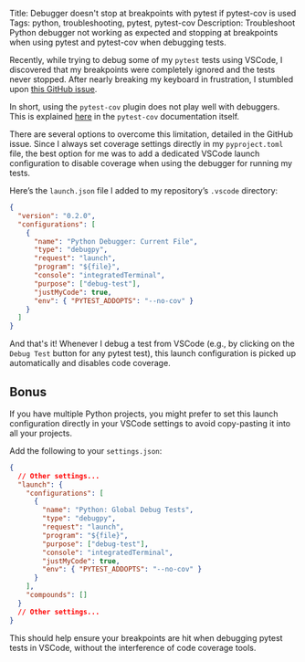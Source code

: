 Title: Debugger doesn't stop at breakpoints with pytest if pytest-cov is used
Tags: python, troubleshooting, pytest, pytest-cov
Description: Troubleshoot Python debugger not working as expected and stopping at breakpoints when using pytest and pytest-cov when debugging tests.

Recently, while trying to debug some of my `pytest` tests using VSCode, I discovered that my breakpoints were completely ignored and the tests never stopped. After nearly breaking my keyboard in frustration, I stumbled upon [this GitHub issue](https://github.com/microsoft/vscode-python/issues/693).

In short, using the `pytest-cov` plugin does not play well with debuggers. This is explained [here](https://pytest-cov.readthedocs.io/en/latest/debuggers.html) in the `pytest-cov` documentation itself.

There are several options to overcome this limitation, detailed in the GitHub issue. Since I always set coverage settings directly in my `pyproject.toml` file, the best option for me was to add a dedicated VSCode launch configuration to disable coverage when using the debugger for running my tests.

Here’s the `launch.json` file I added to my repository’s `.vscode` directory:

```json
{
  "version": "0.2.0",
  "configurations": [
    {
      "name": "Python Debugger: Current File",
      "type": "debugpy",
      "request": "launch",
      "program": "${file}",
      "console": "integratedTerminal",
      "purpose": ["debug-test"],
      "justMyCode": true,
      "env": { "PYTEST_ADDOPTS": "--no-cov" }
    }
  ]
}
```

And that's it! Whenever I debug a test from VSCode (e.g., by clicking on the `Debug Test` button for any pytest test), this launch configuration is picked up automatically and disables code coverage.

## Bonus

If you have multiple Python projects, you might prefer to set this launch configuration directly in your VSCode settings to avoid copy-pasting it into all your projects.

Add the following to your `settings.json`:

```json
{
  // Other settings...
  "launch": {
    "configurations": [
      {
        "name": "Python: Global Debug Tests",
        "type": "debugpy",
        "request": "launch",
        "program": "${file}",
        "purpose": ["debug-test"],
        "console": "integratedTerminal",
        "justMyCode": true,
        "env": { "PYTEST_ADDOPTS": "--no-cov" }
      }
    ],
    "compounds": []
  }
  // Other settings...
}
```

This should help ensure your breakpoints are hit when debugging pytest tests in VSCode, without the interference of code coverage tools.
